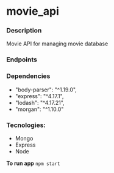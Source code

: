 # movie_api

### Description

Movie API for managing movie database

### Endpoints

### Dependencies

- "body-parser": "^1.19.0",
- "express": "^4.17.1",
- "lodash": "^4.17.21",
- "morgan": "^1.10.0"

### Tecnologies:

- Mongo
- Express
- Node

**To run app**
`npm start`
